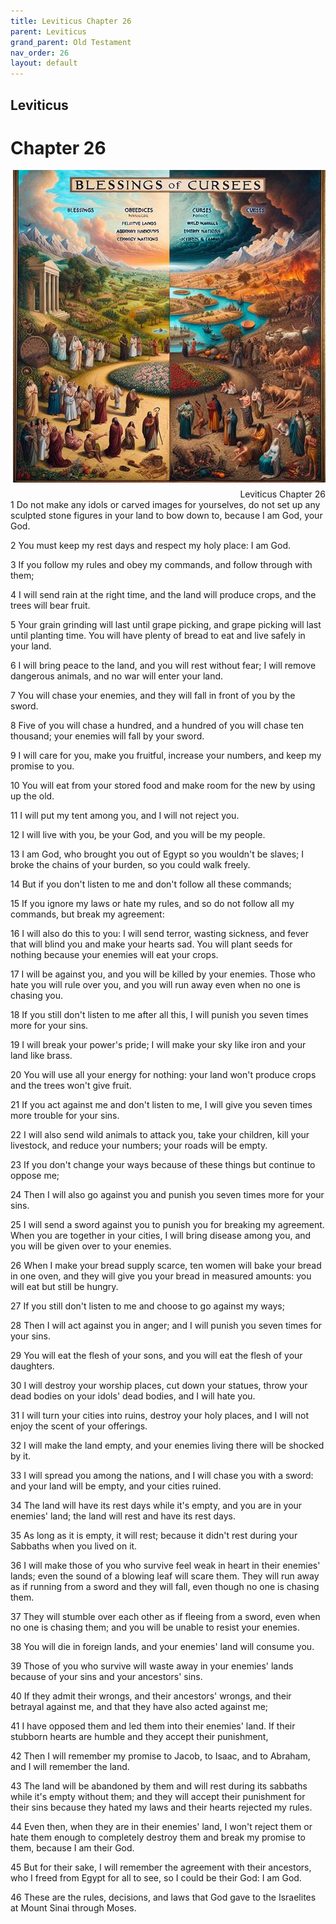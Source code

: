 ```yaml
---
title: Leviticus Chapter 26
parent: Leviticus
grand_parent: Old Testament
nav_order: 26
layout: default
---
```


## Leviticus

# Chapter 26

<div style="clear: both; text-align: right;">
    <img src="/assets/Image/Leviticus/500/26.jpg" alt="Leviticus Chapter 26" class="chapter-image" style="max-width: 100%; height: auto; float: right; margin: 0 0 10px 10px; padding-left: 10%;">
    <figcaption style="font-size: 14px;">Leviticus Chapter 26</figcaption>
</div>
1 Do not make any idols or carved images for yourselves, do not set up any sculpted stone figures in your land to bow down to, because I am God, your God.

2 You must keep my rest days and respect my holy place: I am God.

3 If you follow my rules and obey my commands, and follow through with them;

4 I will send rain at the right time, and the land will produce crops, and the trees will bear fruit.

5 Your grain grinding will last until grape picking, and grape picking will last until planting time. You will have plenty of bread to eat and live safely in your land.

6 I will bring peace to the land, and you will rest without fear; I will remove dangerous animals, and no war will enter your land.

7 You will chase your enemies, and they will fall in front of you by the sword.

8 Five of you will chase a hundred, and a hundred of you will chase ten thousand; your enemies will fall by your sword.

9 I will care for you, make you fruitful, increase your numbers, and keep my promise to you.

10 You will eat from your stored food and make room for the new by using up the old.

11 I will put my tent among you, and I will not reject you.

12 I will live with you, be your God, and you will be my people.

13 I am God, who brought you out of Egypt so you wouldn't be slaves; I broke the chains of your burden, so you could walk freely.

14 But if you don't listen to me and don't follow all these commands;

15 If you ignore my laws or hate my rules, and so do not follow all my commands, but break my agreement:

16 I will also do this to you: I will send terror, wasting sickness, and fever that will blind you and make your hearts sad. You will plant seeds for nothing because your enemies will eat your crops.

17 I will be against you, and you will be killed by your enemies. Those who hate you will rule over you, and you will run away even when no one is chasing you.

18 If you still don't listen to me after all this, I will punish you seven times more for your sins.

19 I will break your power's pride; I will make your sky like iron and your land like brass.

20 You will use all your energy for nothing: your land won't produce crops and the trees won't give fruit.

21 If you act against me and don't listen to me, I will give you seven times more trouble for your sins.

22 I will also send wild animals to attack you, take your children, kill your livestock, and reduce your numbers; your roads will be empty.

23 If you don't change your ways because of these things but continue to oppose me;

24 Then I will also go against you and punish you seven times more for your sins.

25 I will send a sword against you to punish you for breaking my agreement. When you are together in your cities, I will bring disease among you, and you will be given over to your enemies.

26 When I make your bread supply scarce, ten women will bake your bread in one oven, and they will give you your bread in measured amounts: you will eat but still be hungry.

27 If you still don't listen to me and choose to go against my ways;

28 Then I will act against you in anger; and I will punish you seven times for your sins.

29 You will eat the flesh of your sons, and you will eat the flesh of your daughters.

30 I will destroy your worship places, cut down your statues, throw your dead bodies on your idols' dead bodies, and I will hate you.

31 I will turn your cities into ruins, destroy your holy places, and I will not enjoy the scent of your offerings.

32 I will make the land empty, and your enemies living there will be shocked by it.

33 I will spread you among the nations, and I will chase you with a sword: and your land will be empty, and your cities ruined.

34 The land will have its rest days while it's empty, and you are in your enemies' land; the land will rest and have its rest days.

35 As long as it is empty, it will rest; because it didn't rest during your Sabbaths when you lived on it.

36 I will make those of you who survive feel weak in heart in their enemies' lands; even the sound of a blowing leaf will scare them. They will run away as if running from a sword and they will fall, even though no one is chasing them.

37 They will stumble over each other as if fleeing from a sword, even when no one is chasing them; and you will be unable to resist your enemies.

38 You will die in foreign lands, and your enemies' land will consume you.

39 Those of you who survive will waste away in your enemies' lands because of your sins and your ancestors' sins.

40 If they admit their wrongs, and their ancestors' wrongs, and their betrayal against me, and that they have also acted against me;

41 I have opposed them and led them into their enemies' land. If their stubborn hearts are humble and they accept their punishment,

42 Then I will remember my promise to Jacob, to Isaac, and to Abraham, and I will remember the land.

43 The land will be abandoned by them and will rest during its sabbaths while it's empty without them; and they will accept their punishment for their sins because they hated my laws and their hearts rejected my rules.

44 Even then, when they are in their enemies' land, I won't reject them or hate them enough to completely destroy them and break my promise to them, because I am their God.

45 But for their sake, I will remember the agreement with their ancestors, who I freed from Egypt for all to see, so I could be their God: I am God.

46 These are the rules, decisions, and laws that God gave to the Israelites at Mount Sinai through Moses.


